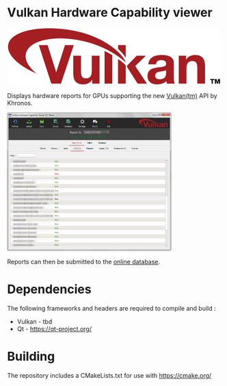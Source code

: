 # Vulkan Hardware Capability viewer

![Vulkan Logo](./images/vulkanlogo.png)

Displays hardware reports for GPUs supporting the new [Vulkan(tm)](https://www.khronos.org/vulkan]) API by Khronos.

<img src="./images/screen01.png" alt="betascreen" width="384px">

Reports can then be submitted to the [online database](http://http://vulkan.gpuinfo.org/).

# Dependencies
The following frameworks and headers are required to compile and build :

- Vulkan - tbd
- Qt - https://qt-project.org/

# Building
The repository includes a CMakeLists.txt for use with https://cmake.org/
